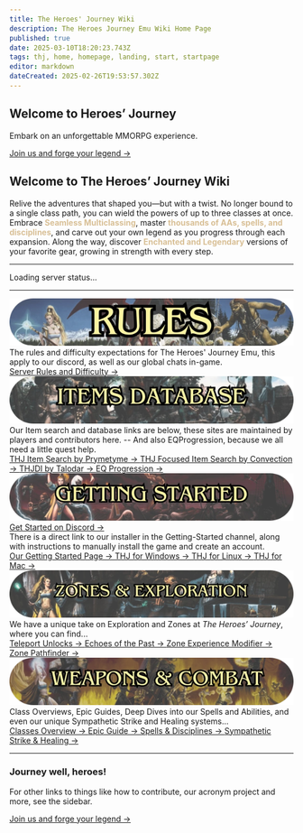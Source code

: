 ```yaml
---
title: The Heroes' Journey Wiki
description: The Heroes Journey Emu Wiki Home Page
published: true
date: 2025-03-10T18:20:23.743Z
tags: thj, home, homepage, landing, start, startpage
editor: markdown
dateCreated: 2025-02-26T19:53:57.302Z
---
```


<!-- Hero Section -->
<section class="frontpage-hero">
  <div class="hero-overlay">
    <div class="hero-content">
      <h1>Welcome to Heroes’ Journey</h1>
      <p>Embark on an unforgettable MMORPG experience.</p>
      <a href="https://heroesjourneyemu.com" class="cta-button hero-button">
        Join us and forge your legend →
      </a>
    </div>
  </div>
</section>

<section class="wiki-hero-section">
  <!-- Image Container -->


  <!-- Text Container with a dark background -->
  <div class="wiki-hero-textbox">
    <h1 class="wiki-hero-title">Welcome to The Heroes’ Journey Wiki</h1>
    <p class="wiki-hero-subtitle">
      Relive the adventures that shaped you—but with a twist. No longer bound
      to a single class path, you can wield the powers of up to three classes
      at once. Embrace <span style="color: #d8bf95"><strong>Seamless Multiclassing</strong></span>, master
      <span style="color: #d8bf95"><strong>thousands of AAs, spells, and disciplines</strong></span>, and carve
      out your own legend as you progress through each expansion. Along the
      way, discover <span style="color: #d8bf95"><strong>Enchanted and Legendary</strong></span> versions of your
      favorite gear, growing in strength with every step.
    </p>
  </div>
</section>



---

<div id="server-status">Loading server status...</div>

---



<!-- Main Content Section -->
<section class="frontpage-section">

  <!-- 1) Rules -->
  <div class="image-card">
    <img src="/rules_boxart_banner.webp" alt="Rules Banner" class="banner-image">
  </div>
  <div class="info-box">
    The rules and difficulty expectations for The Heroes' Journey Emu, this apply to our discord, as well as our global chats in-game.
  </div>
  <div class="centered-block">
    <a href="/rules" class="cta-button">
      Server Rules and Difficulty →
    </a>
  </div>
  
  <div class="divider"></div>

  <!-- 2) Items & Database -->
  <div class="image-card">
    <img src="/items_boxart_banner.webp" alt="Items Banner" class="banner-image">
  </div>
  <div class="info-box">
    Our Item search and database links are below, these sites are maintained by players and contributors here. -- And also EQProgression, because we all need a little quest help.
  </div>
  <div class="centered-block cta-group">
    <a href="https://info.heroesjourneyemu.com" class="cta-button">
      THJ Item Search by Prymetyme →
    </a>
    <a href="https://eqdb.net/" class="cta-button">
      THJ Focused Item Search by Convection →
    </a>
    <a href="https://www.thjdi.cc/" class="cta-button">
      THJDI by Talodar →
    </a>
    <a href="https://www.eqprogression.com/" class="cta-button">
      EQ Progression →
    </a>
  </div>
  
  <div class="divider"></div>

  <!-- 3) Getting Started -->
  <div class="image-card">
    <img src="/gettingstarted_boxart_banner.webp" alt="Getting Started Banner" class="banner-image">
  </div>
  <div class="centered-block">
    <a href="https://discord.com/servers/the-heroes-journey-1204418766318862356" class="cta-button">
      Get Started on Discord →
    </a>
  </div>

  <!-- Replaced blockquote with info-box -->
  <div class="info-box">
    There is a direct link to our installer in the Getting-Started channel, along with instructions to manually install the game and create an account.
  </div>

  <div class="centered-block cta-group">
    <a href="/getting-started" class="cta-button">
      Our Getting Started Page →
    </a>
    <a href="/getting-started/installation-guide" class="cta-button">
      THJ for Windows →
    </a>
    <a href="/getting-started/linux" class="cta-button">
      THJ for Linux →
    </a>
    <a href="/getting-started/mac" class="cta-button">
      THJ for Mac →
    </a>
  </div>

  <div class="divider"></div>

  <!-- 4) Zones -->
  <div class="image-card">
    <img src="/zones_boxart_banner.webp" alt="Zones Banner" class="banner-image">
  </div>
  <!-- Replaced blockquote with info-box -->
  <div class="info-box">
    We have a unique take on Exploration and Zones at <em>The Heroes’ Journey</em>, where you can find...
  </div>

  <div class="centered-block cta-group">
    <a href="/exploration-and-combat/teleport" class="cta-button">
      Teleport Unlocks →
    </a>
    <a href="/exploration-and-combat/echo-of-the-past" class="cta-button">
      Echoes of the Past →
    </a>
    <a href="/exploration-and-combat/zem" class="cta-button">
      Zone Experience Modifier →
    </a>
    <a href="/exploration-and-combat/zone-guide" class="cta-button">
      Zone Pathfinder →
    </a>
  </div>

  <div class="divider"></div>

  <!-- 5) Weapons & Combat -->
  <div id="weapons-combat" class="image-card">
    <img src="/weapons_box_art.webp" alt="Weapons Banner" class="banner-image">
  </div>
  <!-- Replaced blockquote with info-box -->
  <div class="info-box">
    Class Overviews, Epic Guides, Deep Dives into our Spells and Abilities, and even our unique Sympathetic Strike and Healing systems...
  </div>

  <div class="centered-block cta-group">
    <a href="/classes-and-abilities" class="cta-button">
      Classes Overview →
    </a>
    <a href="/equipment-guide/epics" class="cta-button">
      Epic Guide →
    </a>
    <a href="/classes-and-abilities/spells-and-abilities" class="cta-button">
      Spells &amp; Disciplines →
    </a>
    <a href="/equipment-guide/symp-items" class="cta-button">
      Sympathetic Strike &amp; Healing →
    </a>
  </div>

---
<section class="frontbottompage-hero">
  <div class="hero-overlay">
    <div class="hero-content">
      <h1>Journey well, heroes!</h1>
      <p>For other links to things like how to contribute, our acronym project and more, see the sidebar.</p>
      <a href="https://heroesjourneyemu.com" class="cta-button hero-button">
        Join us and forge your legend →
      </a>
    </div>
  </div>
</section>

